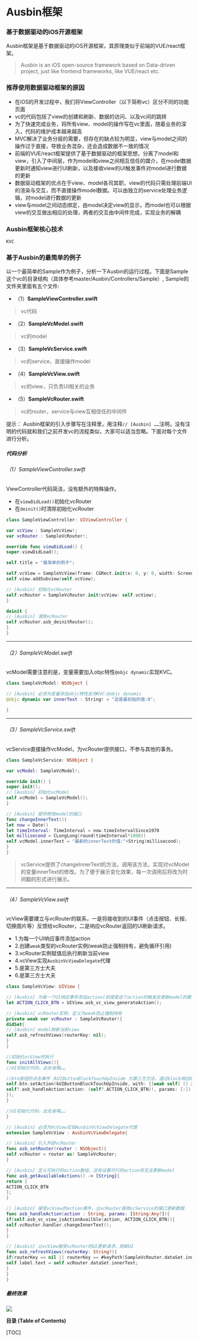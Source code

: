 # Ausbin框架
### 基于数据驱动的iOS开源框架
Ausbin框架是基于数据驱动的iOS开源框架，其原理类似于前端的VUE/react框架。
> Ausbin is an iOS open-source framework based on Data-driven project, just like frontend frameworks, like VUE/react etc.

### 推荐使用数据驱动框架的原因
- 在iOS的开发过程中，我们将ViewController（以下简称vc）区分不同的功能页面
- vc的代码包括了view的创建和刷新、数据的访问、以及vc间的跳转
- 为了快速完成业务，将所有view、model的操作写在vc里面，随着业务的深入，代码的维护成本越来越高
- MVC解决了业务分层的需要，但存在的缺点较为明显，view与model之间的操作过于直接，导致业务混杂，还会造成数据不一致的情况
- 前端的VUE/react框架提供了基于数据驱动的框架思想，分离了model和view，引入了中间层，作为model和view之间相互信任的媒介，在model数据更新时通知view进行UI刷新，以及接收view的UI触发事件对model进行数据的更新
- 数据驱动框架的优点在于view、model各司其职，view的代码只需处理前端UI的渲染与交互，而不直接操作model数据。可以由独立的service处理业务逻辑，对model进行数据的更新
- view与model之间动态绑定，由model决定view的显示，而model也可以根据view的交互做出相应的处理，两者的交互由中间件完成，实现业务的解耦

### Ausbin框架核心技术
`KVC`

### 基于Ausbin的最简单的例子
以一个最简单的Sample作为例子，分析一下Ausbin的运行过程。下面是Sample这个vc的目录结构（具体参考master/Ausbin/Controllers/Sample）, Sample的文件夹里面有五个文件:

+ （1）**SampleViewController.swift**
> vc代码

+ （2）**SampleVcModel.swift**
> vc的model

+ （3）**SampleVcService.swift**
> vc的service，直接操作model

+ （4）**SampleVcView.swift**
> vc的view，只负责UI相关的业务

+ （5）**SampleVcRouter.swift**
> vc的router，service与view互相信任的中间件

提示： Ausbin框架的引入步骤写在注释里，用注释`// [Ausbin] ……`注明，没有注明的代码就和我们之前开发vc的流程类似，大家可以适当忽略。下面对每个文件进行分析。

##### 代码分析
###### （1）SampleViewController.swift
ViewController代码简洁，没有额外的特殊操作。
- 在`viewDidLoad()`初始化vcRouter
- 在`deinit()`时清除初始化vcRouter
```swift
class SampleViewController: UIViewController {

var vcView : SampleVcView!;
var vcRouter : SampleVcRouter!;

override func viewDidLoad() {
super.viewDidLoad();

self.title = "最简单的例子";

self.vcView = SampleVcView(frame: CGRect.init(x: 0, y: 0, width: ScreenWidth, height:ScreenHeight-Status_Bar_Height-Navigation_Bar_Height));
self.view.addSubview(self.vcView);

// [Ausbin] 初始化vcRouter
self.vcRouter = SampleVcRouter.init(vcView: self.vcView);
}

deinit {
// [Ausbin] 清除vcRouter
self.vcRouter.asb_deinitRouter();
}
}
```
------------
###### （2）SampleVcModel.swift

vcModel需要注意的是，变量需要加入objc特性`@objc dynamic`实现KVC。

```swift
class SampleVcModel: NSObject {

// [Ausbin] 必须为变量添加objc特性支持KVC:@objc dynamic
@objc dynamic var innerText : String! = "这是最初始的值:0";

}
```
------------
###### （3）SampleVcService.swift

vcService直接操作vcModel，为vcRouter提供接口，不参与其他的事务。

```swift
class SampleVcService: NSObject {

var vcModel: SampleVcModel!;

override init() {
super.init();
// [Ausbin] 初始化vcModel
self.vcModel = SampleVcModel();
}

// [Ausbin] 提供修改model的接口
func changeInnerText(){
let now = Date()
let timeInterval: TimeInterval = now.timeIntervalSince1970
let millisecond = CLongLong(round(timeInterval*1000))
self.vcModel.innerText = "最新的innerText的值:"+String(millisecond);
}
}
```
>  vcService提供了changeInnerText的方法，调用该方法，实现对vcModel的变量innerText的修改。为了便于展示变化效果，每一次调用后将改为时间戳的形式进行展示。

------------
###### （4）SampleVcView.swift

vcView需要建立与vcRouter的联系，一是将接收到的UI事件（点击按钮、长按、切换图片等）反馈给vcRouter，二是响应vcRouter返回的UI刷新请求。

- 1.为每一个UI响应事件添加action
- 2.创建`weak`类型的vcRouter实例(weak防止强制持有，避免循环引用)
- 3.vcRouter实例赋值后执行刷新当前view
- 4.vcView实现`AusbinVcViewDelegate`代理
- 5.是第三方士大夫
- 6.是第三方士大夫

```swift
class SampleVcView: UIView {

// [Ausbin] 为每一个UI响应事件添加action(前提是这个action的触发会更新model的数据)
let ACTION_CLICK_BTN = UIView.asb_vc_view_generateAction();

// [Ausbin] vcRouter实例，定义为weak防止强制持有
private weak var vcRouter : SampleVcRouter!{
didSet{
// [Ausbin] model刷新当前view
self.asb_refreshViews(routerKey: nil);
}
}

//初始化vcView时执行
func initAllViews(){
//UI初始化代码，此处省略……

//btn按钮的点击事件（kUIButtonBlockTouchUpInside 为第三方方法，通过block响应btn的点击事件，感兴趣的可自行google）
self.btn.setAction(kUIButtonBlockTouchUpInside, with: {[weak self] () in
self?.asb_handleAction(action: (self?.ACTION_CLICK_BTN)!, params: [:]);
});
}

//UI初始化代码，此处省略……
}

// [Ausbin] 必须为VcView实现AusbinVcViewDelegate代理
extension SampleVcView : AusbinVcViewDelegate{

// [Ausbin] 引入外部vcRouter
func asb_setRouter(router : NSObject){
self.vcRouter = router as! SampleVcRouter;
}

// [Ausbin] 定义可执行的action数组，没有设置可行的action将无法更新model
func asb_getAvailableActions() -> [String]{
return [
ACTION_CLICK_BTN
];
}

// [Ausbin] 接受vcView的action事件，让vcRouter调用vcService的接口更新数据
func asb_handleAction(action : String, params: [String:Any?]){
if(self.asb_vc_view_isActionAvailble(action, ACTION_CLICK_BTN)){
self.vcRouter.handler.changeInnerText();
}
}

// [Ausbin] 让vcView接受vcRouter的UI更新请求，刷新UI
func asb_refreshViews(routerKey: String?){
if(routerKey == nil || routerKey == #keyPath(SampleVcRouter.dataSet.innerText)){
self.label.text = self.vcRouter.dataSet.innerText;
}
}
}
```
##### 最终效果
![](http://wxtopik.oss-cn-shanghai.aliyuncs.com/app/images/ausbin.png)

**目录 (Table of Contents)**

[TOC]
